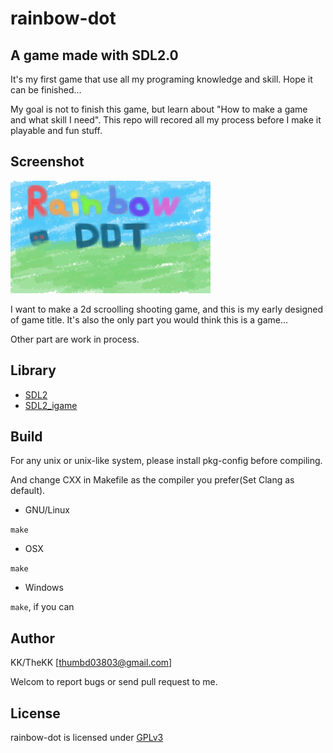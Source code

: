 rainbow-dot
===========

A game made with SDL2.0
-----------------------
It's my first game that use all my programing knowledge and skill.
Hope it can be finished...

My goal is not to finish this game, but learn about "How to make a game and what skill I need".
This repo will recored all my process before I make it playable and fun stuff.

Screenshot
----------
![Screenshot](README/screenshot.gif)

I want to make a 2d scroolling shooting game, and this is my early designed of game title.
It's also the only part you would think this is a game...

Other part are work in process.

Library
-------
* [SDL2](http://www.libsdl.org/)
* [SDL2_igame](http://www.libsdl.org/projects/SDL_image/)

Build
-----
For any unix or unix-like system, please install pkg-config before compiling.

And change CXX in Makefile as the compiler you prefer(Set Clang as default).

* GNU/Linux

`make`

* OSX

`make`

* Windows

`make`, if you can

Author
------
KK/TheKK [<thumbd03803@gmail.com>]

Welcom to report bugs or send pull request to me.

License
-------
rainbow-dot is licensed under [GPLv3](http://www.gnu.org/licenses/gpl-3.0.html)
